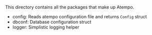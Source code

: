 This directory contains all the packages that make up Atempo.

- config: Reads atempo configuration file and returns `Config` struct
- dbconf: Database configuration struct
- logger: Simplistic logging helper
